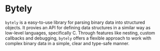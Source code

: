 # Bytely

`bytely` is a easy-to-use library for parsing binary data into structured objects. It provies an API for defining data structures in a similar way as low-level languages, specifically C. Through features like nesting, custom callbacks and debugging, `bytely` offers a flexible approach to work with complex binary data in a simple, clear and type-safe manner.

